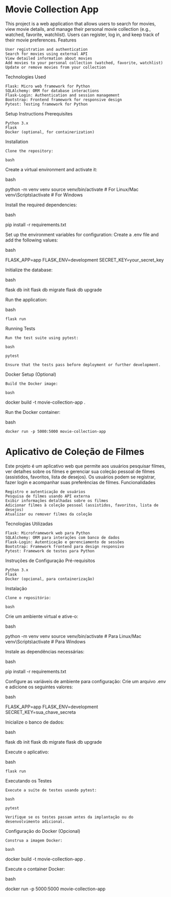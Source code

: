 # Movie Collection App

This project is a web application that allows users to search for movies, view movie details, and manage their personal movie collection (e.g., watched, favorite, watchlist). Users can register, log in, and keep track of their movie preferences.
Features

    User registration and authentication
    Search for movies using external API
    View detailed information about movies
    Add movies to your personal collection (watched, favorite, watchlist)
    Update or remove movies from your collection

Technologies Used

    Flask: Micro web framework for Python
    SQLAlchemy: ORM for database interactions
    Flask-Login: Authentication and session management
    Bootstrap: Frontend framework for responsive design
    Pytest: Testing framework for Python

Setup Instructions
Prerequisites

    Python 3.x
    Flask
    Docker (optional, for containerization)

Installation

    Clone the repository:

    bash

Create a virtual environment and activate it:

bash

python -m venv venv
source venv/bin/activate  # For Linux/Mac
venv\Scripts\activate     # For Windows

Install the required dependencies:

bash

pip install -r requirements.txt

Set up the environment variables for configuration: Create a .env file and add the following values:

bash

FLASK_APP=app
FLASK_ENV=development
SECRET_KEY=your_secret_key

Initialize the database:

bash

flask db init
flask db migrate
flask db upgrade

Run the application:

bash

    flask run

Running Tests

    Run the test suite using pytest:

    bash

    pytest

    Ensure that the tests pass before deployment or further development.

Docker Setup (Optional)

    Build the Docker image:

    bash

docker build -t movie-collection-app .

Run the Docker container:

bash

    docker run -p 5000:5000 movie-collection-app



# Aplicativo de Coleção de Filmes

Este projeto é um aplicativo web que permite aos usuários pesquisar filmes, ver detalhes sobre os filmes e gerenciar sua coleção pessoal de filmes (assistidos, favoritos, lista de desejos). Os usuários podem se registrar, fazer login e acompanhar suas preferências de filmes.
Funcionalidades

    Registro e autenticação de usuários
    Pesquisa de filmes usando API externa
    Exibir informações detalhadas sobre os filmes
    Adicionar filmes à coleção pessoal (assistidos, favoritos, lista de desejos)
    Atualizar ou remover filmes da coleção

Tecnologias Utilizadas

    Flask: Microframework web para Python
    SQLAlchemy: ORM para interações com banco de dados
    Flask-Login: Autenticação e gerenciamento de sessões
    Bootstrap: Framework frontend para design responsivo
    Pytest: Framework de testes para Python

Instruções de Configuração
Pré-requisitos

    Python 3.x
    Flask
    Docker (opcional, para containerização)

Instalação

    Clone o repositório:

    bash

Crie um ambiente virtual e ative-o:

bash

python -m venv venv
source venv/bin/activate  # Para Linux/Mac
venv\Scripts\activate     # Para Windows

Instale as dependências necessárias:

bash

pip install -r requirements.txt

Configure as variáveis de ambiente para configuração: Crie um arquivo .env e adicione os seguintes valores:

bash

FLASK_APP=app
FLASK_ENV=development
SECRET_KEY=sua_chave_secreta

Inicialize o banco de dados:

bash

flask db init
flask db migrate
flask db upgrade

Execute o aplicativo:

bash

    flask run

Executando os Testes

    Execute a suíte de testes usando pytest:

    bash

    pytest

    Verifique se os testes passam antes da implantação ou do desenvolvimento adicional.

Configuração do Docker (Opcional)

    Construa a imagem Docker:

    bash

docker build -t movie-collection-app .

Execute o container Docker:

bash

docker run -p 5000:5000 movie-collection-app